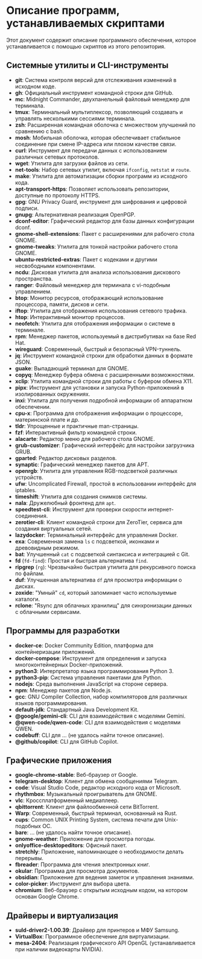 # Описание программ, устанавливаемых скриптами

Этот документ содержит описание программного обеспечения, которое устанавливается с помощью скриптов из этого репозитория.

## Системные утилиты и CLI-инструменты

*   **git**: Система контроля версий для отслеживания изменений в исходном коде.
*   **gh**: Официальный инструмент командной строки для GitHub.
*   **mc**: Midnight Commander, двухпанельный файловый менеджер для терминала.
*   **tmux**: Терминальный мультиплексор, позволяющий создавать и управлять несколькими сессиями терминала.
*   **zsh**: Расширенная командная оболочка с множеством улучшений по сравнению с bash.
*   **mosh**: Мобильная оболочка, которая обеспечивает стабильное соединение при смене IP-адреса или плохом качестве связи.
*   **curl**: Инструмент для передачи данных с использованием различных сетевых протоколов.
*   **wget**: Утилита для загрузки файлов из сети.
*   **net-tools**: Набор сетевых утилит, включая `ifconfig`, `netstat` и `route`.
*   **make**: Утилита для автоматизации сборки программ из исходного кода.
*   **apt-transport-https**: Позволяет использовать репозитории, доступные по протоколу HTTPS.
*   **gpg**: GNU Privacy Guard, инструмент для шифрования и цифровой подписи.
*   **gnupg**: Альтернативная реализация OpenPGP.
*   **dconf-editor**: Графический редактор для базы данных конфигурации dconf.
*   **gnome-shell-extensions**: Пакет с расширениями для рабочего стола GNOME.
*   **gnome-tweaks**: Утилита для тонкой настройки рабочего стола GNOME.
*   **ubuntu-restricted-extras**: Пакет с кодеками и другими несвободными компонентами.
*   **ncdu**: Дисковая утилита для анализа использования дискового пространства.
*   **ranger**: Файловый менеджер для терминала с vi-подобным управлением.
*   **btop**: Монитор ресурсов, отображающий использование процессора, памяти, дисков и сети.
*   **iftop**: Утилита для отображения использования сетевого трафика.
*   **htop**: Интерактивный монитор процессов.
*   **neofetch**: Утилита для отображения информации о системе в терминале.
*   **rpm**: Менеджер пакетов, используемый в дистрибутивах на базе Red Hat.
*   **wireguard**: Современный, быстрый и безопасный VPN-туннель.
*   **jq**: Инструмент командной строки для обработки данных в формате JSON.
*   **guake**: Выпадающий терминал для GNOME.
*   **copyq**: Менеджер буфера обмена с расширенными возможностями.
*   **xclip**: Утилита командной строки для работы с буфером обмена X11.
*   **pipx**: Инструмент для установки и запуска Python-приложений в изолированных окружениях.
*   **inxi**: Утилита для получения подробной информации об аппаратном обеспечении.
*   **cpu-x**: Программа для отображения информации о процессоре, материнской плате и др.
*   **tldr**: Упрощенные и практичные man-страницы.
*   **fzf**: Интерактивный фильтр командной строки.
*   **alacarte**: Редактор меню для рабочего стола GNOME.
*   **grub-customizer**: Графический интерфейс для настройки загрузчика GRUB.
*   **gparted**: Редактор дисковых разделов.
*   **synaptic**: Графический менеджер пакетов для APT.
*   **openrgb**: Утилита для управления RGB-подсветкой различных устройств.
*   **ufw**: Uncomplicated Firewall, простой в использовании интерфейс для iptables.
*   **timeshift**: Утилита для создания снимков системы.
*   **nala**: Дружелюбный фронтенд для `apt`.
*   **speedtest-cli**: Инструмент для проверки скорости интернет-соединения.
*   **zerotier-cli**: Клиент командной строки для ZeroTier, сервиса для создания виртуальных сетей.
*   **lazydocker**: Терминальный интерфейс для управления Docker.
*   **exa**: Современная замена `ls` с подсветкой, иконками и древовидным режимом.
*   **bat**: Улучшенный `cat` с подсветкой синтаксиса и интеграцией с Git.
*   **fd** (`fd-find`): Простая и быстрая альтернатива `find`.
*   **ripgrep** (`rg`): Чрезвычайно быстрая утилита для рекурсивного поиска по файлам.
*   **duf**: Улучшенная альтернатива `df` для просмотра информации о дисках.
*   **zoxide**: "Умный" `cd`, который запоминает часто используемые каталоги.
*   **rclone**: "Rsync для облачных хранилищ" для синхронизации данных с облачными сервисами.

## Программы для разработки

*   **docker-ce**: Docker Community Edition, платформа для контейнеризации приложений.
*   **docker-compose**: Инструмент для определения и запуска многоконтейнерных Docker-приложений.
*   **python3**: Интерпретатор языка программирования Python 3.
*   **python3-pip**: Система управления пакетами для Python.
*   **nodejs**: Среда выполнения JavaScript на стороне сервера.
*   **npm**: Менеджер пакетов для Node.js.
*   **gcc**: GNU Compiler Collection, набор компиляторов для различных языков программирования.
*   **default-jdk**: Стандартный Java Development Kit.
*   **@google/gemini-cli**: CLI для взаимодействия с моделями Gemini.
*   **@qwen-code/qwen-code**: CLI для взаимодействия с моделями QWEN.
*   **codebuff**: CLI для ... (не удалось найти точное описание).
*   **@github/copilot**: CLI для GitHub Copilot.

## Графические приложения

*   **google-chrome-stable**: Веб-браузер от Google.
*   **telegram-desktop**: Клиент для обмена сообщениями Telegram.
*   **code**: Visual Studio Code, редактор исходного кода от Microsoft.
*   **rhythmbox**: Музыкальный проигрыватель для GNOME.
*   **vlc**: Кроссплатформенный медиаплеер.
*   **qbittorrent**: Клиент для файлообменной сети BitTorrent.
*   **Warp**: Современный, быстрый терминал, основанный на Rust.
*   **cups**: Common UNIX Printing System, система печати для Unix-подобных ОС.
*   **bare**: ... (не удалось найти точное описание).
*   **gnome-weather**: Приложение для просмотра погоды.
*   **onlyoffice-desktopeditors**: Офисный пакет.
*   **stretchly**: Приложение, напоминающее о необходимости делать перерывы.
*   **fbreader**: Программа для чтения электронных книг.
*   **okular**: Программа для просмотра документов.
*   **obsidian**: Приложение для ведения заметок и управления знаниями.
*   **color-picker**: Инструмент для выбора цвета.
*   **chromium**: Веб-браузер с открытым исходным кодом, на котором основан Google Chrome.

## Драйверы и виртуализация

*   **suld-driver2-1.00.39**: Драйвер для принтеров и МФУ Samsung.
*   **VirtualBox**: Программное обеспечение для виртуализации.
*   **mesa-2404**: Реализация графического API OpenGL (устанавливается при наличии видеокарты NVIDIA).
